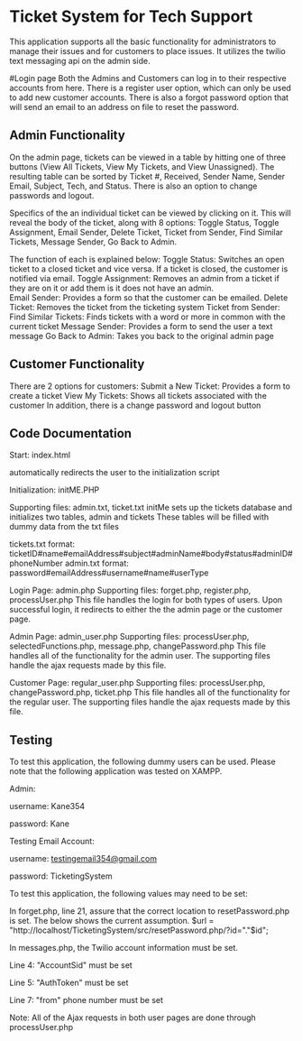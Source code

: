 # Ticket System for Tech Support
This application supports all the basic functionality for administrators to manage their issues and for customers to place issues. It utilizes the twilio text messaging api on the admin side.  

#Login page
Both the Admins and Customers can log in to their respective accounts from here. There is a register user option, which can only be used to add new customer accounts. There is also a forgot password option that will send an email to an address on file to reset the password.


## Admin Functionality
On the admin page, tickets can be viewed in a table by hitting one of three buttons (View All Tickets, View My Tickets, and View Unassigned). The resulting table can be sorted by Ticket #, Received, Sender Name, Sender Email, Subject, Tech, and Status. There is also an option to change passwords and logout.

Specifics of the an individual ticket can be viewed by clicking on it. This will reveal the body of the ticket, along with 8 options: Toggle Status, Toggle Assignment, Email Sender, Delete Ticket, Ticket from Sender, Find Similar Tickets, Message Sender, Go Back to Admin.

The function of each is explained below:
Toggle Status: Switches an open ticket to a closed ticket and vice versa. If a ticket is closed, the customer is notified via email.
Toggle Assignment: Removes an admin from a ticket if they are on it or add them is it does not have an admin.  
Email Sender: Provides a form so that the customer can be emailed.
Delete Ticket: Removes the ticket from the ticketing system
Ticket from Sender:
Find Similar Tickets: Finds tickets with a word or more in common with the current ticket
Message Sender: Provides a form to send the user a text message
Go Back to Admin: Takes you back to the original admin page

## Customer Functionality
There are 2 options for customers:
Submit a New Ticket: Provides a form to create a ticket
View My Tickets: Shows all tickets associated with the customer
In addition, there is a change password and logout button

## Code Documentation
Start: index.html

automatically redirects the user to the initialization script

Initialization: initME.PHP

Supporting files: admin.txt, ticket.txt
initMe sets up the tickets database and initializes two tables, admin and tickets
These tables will be filled with dummy data from the txt files

tickets.txt format: ticketID#name#emailAddress#subject#adminName#body#status#adminID#phoneNumber
admin.txt format:
password#emailAddress#username#name#userType

Login Page: admin.php
Supporting files: forget.php, register.php, processUser.php
This file handles the login for both types of users. Upon successful login, it redirects to either the the admin page or the customer page.

Admin Page: admin_user.php
Supporting files: processUser.php, selectedFunctions.php, message.php, changePassword.php
This file handles all of the functionality for the admin user. The supporting files handle the ajax requests made by this file.

Customer Page: regular_user.php
Supporting files: processUser.php, changePassword.php, ticket.php
This file handles all of the functionality for the regular user. The supporting files
handle the ajax requests made by this file.

## Testing
To test this application, the following dummy users can be used. Please note that the following application was tested on XAMPP.

Admin:

username: Kane354

password: Kane

Testing Email Account:

username: testingemail354@gmail.com

password: TicketingSystem

To test this application, the following values may need to be set:

In forget.php, line 21, assure that the correct location to resetPassword.php is set. The below shows the current assumption.
$url = "http://localhost/TicketingSystem/src/resetPassword.php/?id="."$id";

In messages.php, the Twilio account information must be set.

Line 4: "AccountSid" must be set

Line 5: "AuthToken" must be set

Line 7: "from" phone number must be set

Note: All of the Ajax requests in both user pages are done through processUser.php
